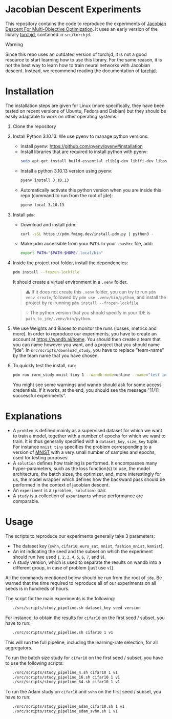 # Jacobian Descent Experiments

This repository contains the code to reproduce the experiments of
[Jacobian Descent For Multi-Objective Optimization](https://arxiv.org/pdf/2406.16232).
It uses an early version of the library [torchjd](https://github.com/TorchJD/torchjd), contained in `src/torchjd`.

> [!WARNING]
> Since this repo uses an outdated version of torchjd, it is not a good resource to start learning how to
> use this library. For the same reason, it is not the best way to learn how to train neural networks
> with Jacobian descent. Instead, we recommend reading the documentation of
> [torchjd](https://github.com/TorchJD/torchjd).

# Installation
The installation steps are given for Linux (more specifically, they have been tested on recent
versions of Ubuntu, Fedora and Debian) but they should be easily adaptable to work on other
operating systems.
1) Clone the repository
2) Install Python 3.10.13. We use pyenv to manage python versions:
    - Install pyenv: https://github.com/pyenv/pyenv#installation
    - Install libraries that are required to install python with pyenv:
      ```bash
      sudo apt-get install build-essential zlib1g-dev libffi-dev libssl-dev libbz2-dev libreadline-dev libsqlite3-dev liblzma-dev
      ```
    - Install a python 3.10.13 version using pyenv:
      ```bash
      pyenv install 3.10.13
      ```
    - Automatically activate this python version when you are inside this repo (command to run from
    the root of jde):
      ```bash
      pyenv local 3.10.13
      ```

3) Install `pdm`:
   - Download and install pdm:
     ```bash
     curl -sSL https://pdm.fming.dev/install-pdm.py | python3 -
     ```
   - Make pdm accessible from your `PATH`. In your `.bashrc` file, add:
     ```bash
     export PATH="$PATH:$HOME/.local/bin"
     ```

4) Inside the project root folder, install the dependencies:
   ```bash
   pdm install --frozen-lockfile
   ```
   It should create a virtual environment in a `.venv` folder.
   > ⚠️ If it does not create this `.venv` folder, you can try to run `pdm venv create`, followed by
   `pdm use .venv/bin/python`, and install the project by re-running `pdm install
   --frozen-lockfile`.

   > 💡 The python version that you should specify in your IDE is `path_to_jde/.venv/bin/python`.

5) We use Weights and Biases to monitor the runs (losses, metrics and more). In order to reproduce
our experiments, you have to create an account at https://wandb.ai/home. You should then create a team
that you can name however you want, and a project that you should name "jde".
In `src/scripts/download_study`, you have to replace "team-name" by the team name that you have chosen.

6) To quickly test the install, run:
   ```bash
   pdm run iwrm_study mnist tiny 1 --wandb-mode=online --name="test install"
   ```
   You might see some warnings and wandb should ask for some access credentials. If it works, at
   the end, you should see the message "11/11 successful experiments".

# Explanations

- A `problem` is defined mainly as a supervised dataset for which we want to train a model,
  together with a number of epochs for which we want to train. It is thus generally specified with a
  `dataset_key`, `size_key` tuple. For instance `mnist tiny` specifies the problem corresponding to
  a version of [MNIST](https://pytorch.org/vision/main/generated/torchvision.datasets.MNIST.html)
  with a very small number of samples and epochs, used for testing purposes.
- A `solution` defines how training is performed. It encompasses many hyper-parameters, such as the
  loss function(s) to use, the model architecture, the batch sizes, the optimizer, and, more
  interestingly for us, the model wrapper which defines how the backward pass should be performed in
  the context of jacobian descent.
- An `experiment` is a `(problem, solution)` pair.
- A `study` is a collection of `experiments` whose performance are comparable.

# Usage

The scripts to reproduce our experiments generally take 3 parameters: 
- The dataset key (`svhn`, `cifar10`, `euro_sat`, `mnist`, `fashion_mnist`, `kmnist`).
- An int indicating the seed and the subset on which the experiment should run
(we used `1`, `2`, `3`, `4`, `5`, `6`, `7`, and `8`).
- A study version, which is used to separate the results on wandb into a different group, in case of
problem (just use `v1`).

All the commands mentioned below should be run from the root of `jde`.
Be warned that the time required to reproduce all of our experiments on all seeds is in hundreds of
hours.

The script for the main experiments is the following:
```bash
   ./src/scripts/study_pipeline.sh dataset_key seed version
```
For instance, to obtain the results for `cifar10` on the first seed / subset, you have to run:
```bash
   ./src/scripts/study_pipeline.sh cifar10 1 v1
```
This will run the full pipeline, including the learning-rate selection, for all aggregators.

To run the batch size study for `cifar10` on the first seed / subset, you have to use the following
scripts:
```bash
   ./src/scripts/study_pipeline_4.sh cifar10 1 v1
   ./src/scripts/study_pipeline_16.sh cifar10 1 v1
   ./src/scripts/study_pipeline_64.sh cifar10 1 v1
```

To run the Adam study on `cifar10` and `svhn` on the first seed / subset, you have to run:
```bash
   ./src/scripts/study_pipeline_adam_cifar10.sh 1 v1
   ./src/scripts/study_pipeline_adam_svhn.sh 1 v1
```
